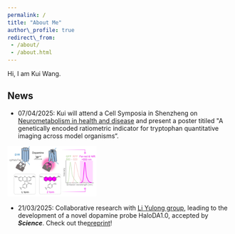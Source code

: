 ```yaml
---
permalink: /  
title: "About Me"  
author\_profile: true  
redirect\_from:
 - /about/
 - /about.html
---
```

Hi, I am Kui Wang.

## News

* 07/04/2025: Kui will attend a Cell Symposia in Shenzheng on [Neurometabolism in health and disease](https://cell-symposia.com/neurometabolism-2025/index.html) and present a poster titiled "A genetically encoded ratiometric indicator for tryptophan quantitative imaging across model organisms“.

<img src="/images/papers/HaloDA1.0.png" width="200px">


* 21/03/2025: Collaborative research with [Li Yulong group](http://www.yulongli.org), leading to the development of a novel dopamine probe HaloDA1.0, accepted by ***Science***. Check out the[preprint](https://www.biorxiv.org/content/10.1101/2024.12.22.629999v1.abstract)!

